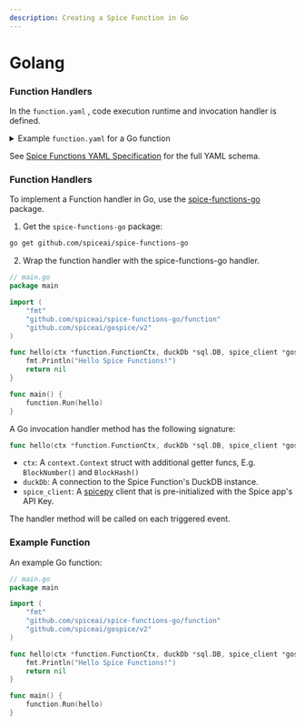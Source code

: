 ```yaml
---
description: Creating a Spice Function in Go
---
```


# Golang

### Function Handlers

In the `function.yaml` , code execution runtime and invocation handler is defined.

<details>

<summary>Example <code>function.yaml</code> for a Go function</summary>

```yaml
# hello_world/function.yaml
output_dataset: hello_world
# This will trigger the function to execute on every new Ethereum block.
triggers:
  - path: eth
# This selects the runtime that will execute your code.
runtime: go1.x
# For Go, handler is [file_name_with_main].go
# The below will invoke the main method in a file `spice_function.go`.
handler: spice_function.go
```

</details>

See [Spice Functions YAML Specification](../../../reference/specifications/spice-functions-yaml-specification/) for the full YAML schema.

### Function Handlers

To implement a Function handler in Go, use the [spice-functions-go](https://github.com/spiceai/spice-functions-go) package.

1. Get the `spice-functions-go` package:

```bash
go get github.com/spiceai/spice-functions-go
```

2. Wrap the function handler with the spice-functions-go handler.

```go
// main.go
package main

import (
	"fmt"
	"github.com/spiceai/spice-functions-go/function"
	"github.com/spiceai/gospice/v2"
)

func hello(ctx *function.FunctionCtx, duckDb *sql.DB, spice_client *gospice.SpiceClient) error {
	fmt.Println("Hello Spice Functions!")
	return nil
}

func main() {
	function.Run(hello)
}
```

A Go invocation handler method has the following signature:

```go
func hello(ctx *function.FunctionCtx, duckDb *sql.DB, spice_client *gospice.SpiceClient) error
```

* `ctx`: A `context.Context` struct with additional getter funcs, E.g. `BlockNumber()` and `BlockHash()`
* `duckDb`: A connection to the Spice Function's DuckDB instance.
* `spice_client`: A [spicepy](https://github.com/spiceai/spicepy) client that is pre-initialized with the Spice app's API Key.

The handler method will be called on each triggered event.

### Example Function

An example Go function:

```go
// main.go
package main

import (
	"fmt"
	"github.com/spiceai/spice-functions-go/function"
	"github.com/spiceai/gospice/v2"
)

func hello(ctx *function.FunctionCtx, duckDb *sql.DB, spice_client *gospice.SpiceClient) error {
	fmt.Println("Hello Spice Functions!")
	return nil
}

func main() {
	function.Run(hello)
}
```
